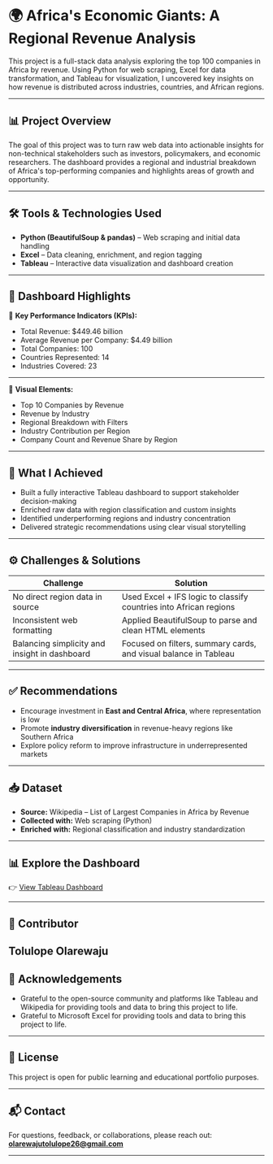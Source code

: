 # 🌍 Africa's Economic Giants: A Regional Revenue Analysis
This project is a full-stack data analysis exploring the top 100 companies in Africa by revenue. Using Python for web scraping, Excel for data transformation, and Tableau for visualization, I uncovered key insights on how revenue is distributed across industries, countries, and African regions.

---

## 📊 Project Overview
The goal of this project was to turn raw web data into actionable insights for non-technical stakeholders such as investors, policymakers, and economic researchers. The dashboard provides a regional and industrial breakdown of Africa's top-performing companies and highlights areas of growth and opportunity.

---
## 🛠 Tools & Technologies Used
- **Python (BeautifulSoup & pandas)** – Web scraping and initial data handling
- **Excel** – Data cleaning, enrichment, and region tagging
- **Tableau** – Interactive data visualization and dashboard creation
---
## 📌 Dashboard Highlights
🔹 **Key Performance Indicators (KPIs):**  
- Total Revenue: $449.46 billion  
- Average Revenue per Company: $4.49 billion  
- Total Companies: 100  
- Countries Represented: 14  
- Industries Covered: 23  
---
🔹 **Visual Elements:**  
- Top 10 Companies by Revenue  
- Revenue by Industry  
- Regional Breakdown with Filters  
- Industry Contribution per Region  
- Company Count and Revenue Share by Region
---
## 🚀 What I Achieved
- Built a fully interactive Tableau dashboard to support stakeholder decision-making  
- Enriched raw data with region classification and custom insights  
- Identified underperforming regions and industry concentration  
- Delivered strategic recommendations using clear visual storytelling
---
## ⚙️ Challenges & Solutions

| Challenge                                       | Solution                                                                 |
|------------------------------------------------|--------------------------------------------------------------------------|
| No direct region data in source                | Used Excel + IFS logic to classify countries into African regions        |
| Inconsistent web formatting                    | Applied BeautifulSoup to parse and clean HTML elements                   |
| Balancing simplicity and insight in dashboard  | Focused on filters, summary cards, and visual balance in Tableau         |
---
## ✅ Recommendations
- Encourage investment in **East and Central Africa**, where representation is low  
- Promote **industry diversification** in revenue-heavy regions like Southern Africa  
- Explore policy reform to improve infrastructure in underrepresented markets
---
## 📥 Dataset
- **Source:** Wikipedia – List of Largest Companies in Africa by Revenue  
- **Collected with:** Web scraping (Python)  
- **Enriched with:** Regional classification and industry standardization
---
## 📊 Explore the Dashboard
👉 [View Tableau Dashboard](https://public.tableau.com/app/profile/toluomotayo/viz/AfricasEconomicGiantsARegionalRevenueAnalysis/RevenueAnalysis)

---
## 👤 Contributor
**Tolulope Olarewaju**  
---
## 🙏 Acknowledgements
- Grateful to the open-source community and platforms like Tableau and Wikipedia for providing tools and data to bring this project to life.
- Grateful to Microsoft Excel for providing tools and data to bring this project to life.
---
## 📜 License
This project is open for public learning and educational portfolio purposes.

---
## 📬 Contact  
For questions, feedback, or collaborations, please reach out: **olarewajutolulope26@gmail.com**

---
